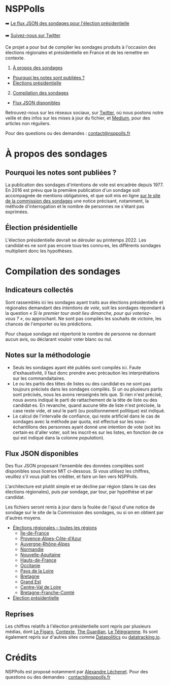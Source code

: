 # NSPPolls

➡️ [Le flux JSON des sondages pour l'élection présidentielle](https://raw.githubusercontent.com/nsppolls/nsppolls/master/presidentielle.json)

➡️ [Suivez-nous sur Twitter](http://twitter.com/nsppolls)

Ce projet a pour but de compiler les sondages produits à l'occasion des élections régionales et présidentielle en France et de les remettre en contexte. 

1. [À propos des sondages](#a-propos-des-sondages)
  - [Pourquoi les notes sont publiées ?](#pourquoi-les-notes-sont-publiées)
  - [Élections présidentielle](#élection-présidentielle)
2. [Compilation des sondages](#compilation-des-sondages)
  - [Flux JSON disponibles](#flux-json-disponibles)

Retrouvez-nous sur les réseaux sociaux, sur [Twitter](https://twitter.com/nsppolls), où nous postons notre veille et des infos sur les mises à jour du fichier, et [Medium](https://medium.com/nsppolls), pour des articles non réguliers.

Pour des questions ou des demandes : [contact@nsppolls.fr](mailto:contact@nsppolls.fr)

# À propos des sondages

## Pourquoi les notes sont publiées ?

La publication des sondages d'intentions de vote est encadrée depuis 1977. En 2016 est prévu que la première publication d'un sondage soit accompagnée de mentions obligatoires, et que soit mis en ligne [sur le site de la commission des sondages](http://www.commission-des-sondages.fr/notices/) une notice précisant, notamment, la méthode d'interrogation et le nombre de personnes ne s'étant pas exprimées.

<!--## Élections régionales

Les élections régionales devraient avoir lieu en juin 2021 dans 17 territoires. Elles devraient se tenir le même jour que les élections départementales. Début mars 2021, les différentes têtes de listes n'étaient pas certaines, les sondages multiplient les hypothèses, mais la situation n'est pas encore stabilisée.

Si aucune liste n'obtient la majorité absolue au premier tour, les listes qui recueillent plus de 10% des suffrages exprimés peuvent se qualifier pour le second tour. Celles qui recueillent entre 5% et 10% peuvent fusionner avec d'autres listes en vue du second tour. Pour l'assemblée de Corse, le seuil de maintien au second tour est abaissé à 7 %.

### Qu'est-ce qu'on peut faire avec ces sondages ?

Jusqu'au printemps 2021, la variété d'hypothèses rendent compliquées certaines analyses, notamment sur les têtes de liste à gauche, avec la multiplication des possibilités d'alliances ou d'incarnation. On peut noter cependant quelques évolutions personnelles au fil des mois, par exemple pour les présidents sortants, tels Valérie Pécresse ou Laurent Wauquiez.

S'ajoute également la faiblesse du corpus. Fin février, six sondages avaient été publiés pour la région Île-de-France, trois pour la région Nouvelle-Aquitaine, mais seulement deux ou moins dans toutes les autres régions, empêchant toute comparaison. Certaines régions n'ont pas vu de sondage publié officiellement, comme le Centre-Val-de-Loire ou la Corse, ou encore les outremers.

### Que valent les sondages nationaux ?

Il est coûteux de composer un panel de 1 000 électeurs pour chaque région, et la tentation est grande d'extrapoler des résultats à partir d'une population naitonale, représentative. C'est ce que fait Opinion Way, dans [son enquête « RégioTrack »](https://www.opinion-way.com/fr/sondage-d-opinion/regiotrack2021.html) pour _Les Echos_ et Radio Classique. Les questions de ce sondage sont adaptées à la région d'origine de la personne interrogée pour les têtes de listes seulement. 5 000 personnes sont interrogées.

> « La modélisation calcule, à partir de la structure démographique et politique de chaque électorat, le score potentiel de chaque force politique dans les 12 régions métropolitaines hors Corse. Il en déduit la configuration probable du second tour dans chaque région, puis, à l’aide de matrices de reports de voix basées sur les résultats de l’enquête, le résultat le plus probable au second tour ce qui permet d’identifier à ce jour le favori pour remporter la région en juin. »

Cette méthodologie repose sur de nombreuses hypothèses, que ce soit pour les alliances, ou le maintien au second tour. En l'état actuel, aucun intervalle de confiance n'est donné par Opinion Way, pas plus qu'une quantification du rapport de force. Ces résultats, surtout pour le second tour, sont donc à prendre avec précaution.-->

## Élection présidentielle

L'élection présidentielle devrait se dérouler au printemps 2022. Les candidat·es ne sont pas encore tous·tes connu·es, les différents sondages multiplient donc les hypothèses.

# Compilation des sondages

## Indicateurs collectés

Sont rassemblés ici les sondages ayant traits aux élections présidentielle et régionales demandant des *intentions de vote*, soit les sondages répondant à la question *« Si le premier tour avait lieu dimanche, pour qui voteriez-vous ? »*, ou approchant. Ne sont pas compilés les souhaits de victoire, les chances de l'emporter ou les prédictions. 

Pour chaque sondage est répertorié le nombre de personne ne donnant aucun avis, ou déclarant vouloir voter blanc ou nul. 

## Notes sur la méthodologie

* Seuls les sondages ayant été publiés sont compilés ici. Faute d'exhaustivité, il faut donc prendre avec précaution les interprétations sur les commandaitaires. 
* Le ou les partis des têtes de listes ou des candidat·es ne sont pas toujours précisés dans les sondages compilés. Si un ou plusieurs partis sont précisés, nous les avons renseignés tels que. Si rien n'est précisé, nous avons indiqué le parti de rattachement de la tête de liste ou des candidat·es. En revanche, quand aucune tête de liste n'est précisée, la case reste vide, et seul le parti (ou positionnement politique) est indiqué.
* Le calcul de l'intervalle de confiance, qui reste artificiel dans le cas de sondages avec la méthode par quota, est effectué sur les sous-échantillons des personnes ayant donné une intention de vote (soit les certain·es d'aller voter, soit les inscrit·es sur les listes, en fonction de ce qui est indiqué dans la colonne *population*).

## Flux JSON disponibles

Des flux JSON proposant l'ensemble des données compilées sont disponibles sous licence MIT ci-dessous. Si vous utilisez les chiffres, veuillez s'il vous plaît les créditer, et faire un lien vers NSPPolls.

L'architecture est plutôt simple et se décline par région (dans le cas des élections régionales), puis par sondage, par tour, par hypothèse et par candidat.

Les fichiers seront remis à jour dans la foulée de l'ajout d'une notice de sondage sur le site de la Commission des sondages, ou si on en obtient par d'autres moyens.

* [Élections régionales – toutes les régions](https://raw.githubusercontent.com/nsppolls/nsppolls/master/regionales.json)
  * [Île-de-France](https://raw.githubusercontent.com/nsppolls/nsppolls/master/regionales_IDF.json)
  * [Provence-Alpes-Côte-d'Azur](https://raw.githubusercontent.com/nsppolls/nsppolls/master/regionales_PACA.json)
  * [Auvergne-Rhône-Alpes](https://raw.githubusercontent.com/nsppolls/nsppolls/master/regionales_ARA.json)
  * [Normandie](https://raw.githubusercontent.com/nsppolls/nsppolls/master/regionales_N.json)
  * [Nouvelle-Aquitaine](https://raw.githubusercontent.com/nsppolls/nsppolls/master/regionales_NA.json)
  * [Hauts-de-France](https://raw.githubusercontent.com/nsppolls/nsppolls/master/regionales_HDF.json)
  * [Occitanie](https://raw.githubusercontent.com/nsppolls/nsppolls/master/regionales_OCC.json)
  * [Pays de la Loire](https://raw.githubusercontent.com/nsppolls/nsppolls/master/regionales_PDL.json)
  * [Bretagne](https://raw.githubusercontent.com/nsppolls/nsppolls/master/regionales_BZH.json)
  * [Grand Est](https://raw.githubusercontent.com/nsppolls/nsppolls/master/regionales_GE.json)
  * [Centre-Val de Loire](https://raw.githubusercontent.com/nsppolls/nsppolls/master/regionales_CLV.json)
  * [Bretagne-Franche-Comté](https://raw.githubusercontent.com/nsppolls/nsppolls/master/regionales_BFC.json)
* [Élection présidentielle](https://raw.githubusercontent.com/nsppolls/nsppolls/master/presidentielle.json)

## Reprises

Les chiffres relatifs à l'élection présidentielle sont repris par plusieurs médias, dont [Le Figaro](https://www.lefigaro.fr/fig-data/sondages-programmes-candidats-discours-dates-deplacements-scrutin-20210906/), [Contexte](contexte.com/article/pouvoirs/agregateur-de-sondages-de-la-presidentielle-2022_128913.html), [The Guardian](https://www.theguardian.com/world/ng-interactive/2021/oct/25/french-election-polls-who-is-leading-the-race-to-be-the-next-president-of-france), [Le Télégramme](https://www.letelegramme.fr/elections/sondages/sondages-election-presidentielle-2022.php). Ils sont également repris sur d'autres sites comme [Datapolitics](https://datapolitics.fr/agregateur-sondages-presidentielle2022/) ou [datatracking.io](https://datatracking.io). 

# Crédits

NSPPolls est proposé notamment par [Alexandre Léchenet](http://twitter.com/alphoenix). Pour des questions ou des demandes : [contact@nsppolls.fr](mailto:contact@nsppolls.fr)
